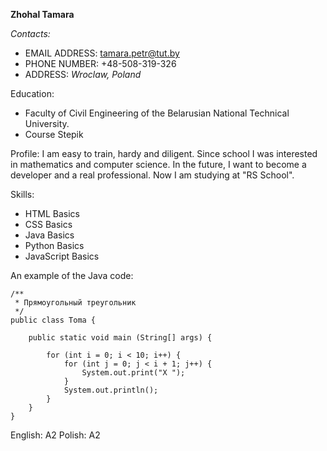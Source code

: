 **Zhohal Tamara**

*Contacts:*
* EMAIL ADDRESS: tamara.petr@tut.by
* PHONE NUMBER: +48-508-319-326
* ADDRESS: *Wroclaw, Poland*

Education:
* Faculty of Civil Engineering of the Belarusian National Technical University.
* Course Stepik

Profile: I am easy to train, hardy and diligent.
Since school I was interested in mathematics and computer science.
In the future, I want to become a developer and a real professional.
Now I am studying at "RS School".

Skills:
* HTML Basics
* CSS Basics
* Java Basics
* Python Basics
* JavaScript Basics


An example of the Java code:
```
/**
 * Прямоугольный треугольник
 */
public class Toma {

    public static void main (String[] args) {
       
        for (int i = 0; i < 10; i++) {
            for (int j = 0; j < i + 1; j++) {
                System.out.print("X ");
            }
            System.out.println();
        }
    }
}
```

English: A2
Polish: A2
